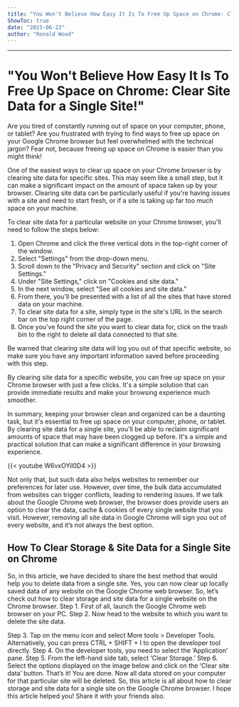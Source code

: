 ```yaml
---
title: "You Won't Believe How Easy It Is To Free Up Space on Chrome: Clear Site Data for a Single Site!"
ShowToc: true 
date: "2023-06-23"
author: "Ronald Wood"
---
```

*****
# "You Won't Believe How Easy It Is To Free Up Space on Chrome: Clear Site Data for a Single Site!"

Are you tired of constantly running out of space on your computer, phone, or tablet? Are you frustrated with trying to find ways to free up space on your Google Chrome browser but feel overwhelmed with the technical jargon? Fear not, because freeing up space on Chrome is easier than you might think!

One of the easiest ways to clear up space on your Chrome browser is by clearing site data for specific sites. This may seem like a small step, but it can make a significant impact on the amount of space taken up by your browser. Clearing site data can be particularly useful if you're having issues with a site and need to start fresh, or if a site is taking up far too much space on your machine.

To clear site data for a particular website on your Chrome browser, you'll need to follow the steps below:

1. Open Chrome and click the three vertical dots in the top-right corner of the window.
2. Select "Settings" from the drop-down menu.
3. Scroll down to the "Privacy and Security" section and click on "Site Settings." 
4. Under "Site Settings," click on "Cookies and site data."
5. In the next window, select "See all cookies and site data."
6. From there, you'll be presented with a list of all the sites that have stored data on your machine. 
7. To clear site data for a site, simply type in the site's URL in the search bar on the top right corner of the page. 
8. Once you've found the site you want to clear data for, click on the trash bin to the right to delete all data connected to that site. 

Be warned that clearing site data will log you out of that specific website, so make sure you have any important information saved before proceeding with this step.

By clearing site data for a specific website, you can free up space on your Chrome browser with just a few clicks. It's a simple solution that can provide immediate results and make your browsing experience much smoother. 

In summary, keeping your browser clean and organized can be a daunting task, but it's essential to free up space on your computer, phone, or tablet. By clearing site data for a single site, you'll be able to reclaim significant amounts of space that may have been clogged up before. It's a simple and practical solution that can make a significant difference in your browsing experience.

{{< youtube W6vxOYil0D4 >}} 



Not only that, but such data also helps websites to remember our preferences for later use. However, over time, the bulk data accumulated from websites can trigger conflicts, leading to rendering issues.
If we talk about the Google Chrome web browser, the browser does provide users an option to clear the data, cache & cookies of every single website that you visit. However, removing all site data in Google Chrome will sign you out of every website, and it’s not always the best option.

 
## How To Clear Storage & Site Data for a Single Site on Chrome


So, in this article, we have decided to share the best method that would help you to delete data from a single site. Yes, you can now clear up locally saved data of any website on the Google Chrome web browser. So, let’s check out how to clear storage and site data for a single website on the Chrome browser.
Step 1. First of all, launch the Google Chrome web browser on your PC.
Step 2. Now head to the website to which you want to delete the site data.

Step 3. Tap on the menu icon and select More tools > Developer Tools. Alternatively, you can press CTRL + SHIFT + I to open the developer tool directly.
Step 4. On the developer tools, you need to select the ‘Application’ pane.
Step 5. From the left-hand side tab, select ‘Clear Storage.’
Step 6. Select the options displayed on the image below and click on the ‘Clear site data’ button.
That’s it! You are done. Now all data stored on your computer for that particular site will be deleted.
So, this article is all about how to clear storage and site data for a single site on the Google Chrome browser. I hope this article helped you! Share it with your friends also.




